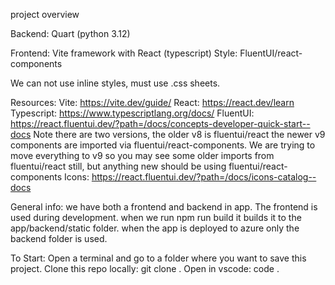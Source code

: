 project overview

Backend: Quart (python 3.12)

Frontend: Vite framework with React (typescript)
Style: FluentUI/react-components

We can not use inline styles, must use .css sheets.

Resources:
Vite: https://vite.dev/guide/
React: https://react.dev/learn
Typescript: https://www.typescriptlang.org/docs/
FluentUI: https://react.fluentui.dev/?path=/docs/concepts-developer-quick-start--docs
Note there are two versions, the older v8 is fluentui/react
the newer v9 components are imported via fluentui/react-components. 
We are trying to move everything to v9 so you may see some older imports from fluentui/react still, but anything new should be using fluentui/react-components
Icons: https://react.fluentui.dev/?path=/docs/icons-catalog--docs

General info:
we have both a frontend and backend in app. The frontend is used during development. when we run npm run build it builds it to the app/backend/static folder. when the app is deployed to azure only the backend folder is used.

To Start:
Open a terminal and go to a folder where you want to save this project.
Clone this repo locally: git clone .
Open in vscode: code .